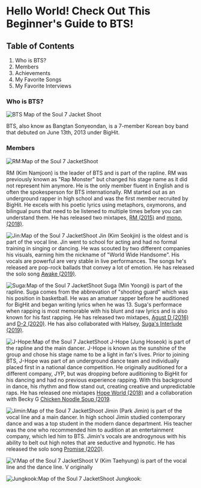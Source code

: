 # Hello World! Check Out This Beginner's Guide to BTS!

## Table of Contents
1. Who is BTS?
2. Members
3. Achievements
4. My Favorite Songs
5. My Favorite Interviews

### Who is BTS?
![BTS Map of the Soul 7 Jacket Shoot](https://ibighit.com/bts/images/bts/profile/profile-kv-m.png)

BTS, also know as Bangtan Sonyeondan, is a 7-member Korean boy band that debuted on June 13th, 2013 under BigHit. 

### Members
![RM:Map of the Soul 7 JacketShoot](https://ibighit.com/bts/images/bts/discography/map_of_the_soul-7/vyJ6tAUrwYZJVQ8F83ja4IXd.jpg)

RM (Kim Namjoon) is the leader of BTS and is part of the rapline. RM was previously known as "Rap Monster" but changed his stage name as it did not represent him anymore. He is the only member fluent in English and is often the spokesperson for BTS internationally. RM started out as an underground rapper in high school and was the first member recruited by BigHit. He excels with his poetic lyrics using metaphors, oxymorons, and bilingual puns that need to be listened to multiple times before you can understand them. 
He has released two mixtapes, [RM (2015)](https://www.youtube.com/watch?v=9glZVktVKVw) and [mono. (2018)](https://www.youtube.com/watch?v=hUb1_zjRSYs).

![Jin:Map of the Soul 7 JacketShoot](https://ibighit.com/bts/images/bts/discography/map_of_the_soul-7/gnfR2KEqZXOzpvr9m0Wmnei2.jpg)
Jin (Kim Seokjin) is the oldest and is part of the vocal line. Jin went to school for acting and had no formal training in singing or dancing. He was scouted by two different companies his visuals, earning him the nickname of "World Wide Handsome". His vocals are powerful are very stable in live performances. The songs he's released are pop-rock ballads that convey a lot of emotion. He has released the solo song [Awake (2019)](https://soundcloud.com/bangtan/tonightbyjin). 

![Suga:Map of the Soul 7 JacketShoot](https://ibighit.com/bts/images/bts/discography/map_of_the_soul-7/d3IYNXCZjreikrFvs6MylEr3.jpg)
Suga (Min Yoongi) is part of the rapline. Suga comes from the abbrevation of "shooting guard" which was his position in basketball. He was an amatuer rapper before he auditioned for BigHit and began writing lyrics when he was 13. Suga's performace when rapping is most memorable with his blunt and raw lyrics and is also known for his fast rapping.  He has released two mixtapes, [Agust D (2016)](https://www.youtube.com/watch?v=nidVHr3H-G8&list=PLc-mCPTDCq44j3kGfGfjSRtWWeF_Ymwls) and [D-2 (2020)](https://www.youtube.com/watch?v=XqE9KxZdJvw). He has also collaborated with Halsey, [Suga's Interlude (2019)](https://www.youtube.com/watch?v=Q5quSXvQtKI).

![J-Hope:Map of the Soul 7 JacketShoot](https://ibighit.com/bts/images/bts/discography/map_of_the_soul-7/SoMzhHAfIuMrgG5mK1w2w5lU.jpg)
J-Hope (Jung Hoseok) is part of the rapline and the main dancer. J-Hope is known as the sunshine of the group and chose his stage name to be a light in fan's lives. Prior to joining BTS, J-Hope was part of an underground dance team and individually placed first in a national dance competition. He originally auditioned for a different company, JYP, but was dropping before auditioning to BigHit for his dancing and had no previous experience rapping. With this background in dance, his rhythm and flow stand out, creating creative and unpredictable raps. He has released one mixtapes [Hope World (2018)](https://www.youtube.com/watch?v=Gt-yOFYSxbs) and a collaboration with Becky G [Chicken Noodle Soup (2019](https://www.youtube.com/watch?v=i23NEQEFpgQ).

![Jimin:Map of the Soul 7 JacketShoot](https://ibighit.com/bts/images/bts/discography/map_of_the_soul-7/DtZhPVBr9NSe4pMN9bYLfznh.jpg)
Jimin (Park Jimin) is part of the vocal line and a main dancer. In high school Jimin studied contemporary dance and was a top student in the modern dance department. His teacher was the one who recommended him to audition at an entertainment company, which led him to BTS. Jimin's vocals are androgynous with his ability to belt out high notes that are seductive and hypnotic. He has released the solo song [Promise (2020)](https://www.youtube.com/watch?v=FHHKZp5gvl4).


![V:Map of the Soul 7 JacketShoot](https://ibighit.com/bts/images/bts/discography/map_of_the_soul-7/zInD3biPWzXWniD41hcezTmR.jpg)
V (Kim Taehyung) is part of the vocal line and the dance line. V originally 


![Jungkook:Map of the Soul 7 JacketShoot](https://ibighit.com/bts/images/bts/discography/map_of_the_soul-7/lcme4aE8Pdh2GLUKWa3vpXqE.jpg)
Jungkook: 

